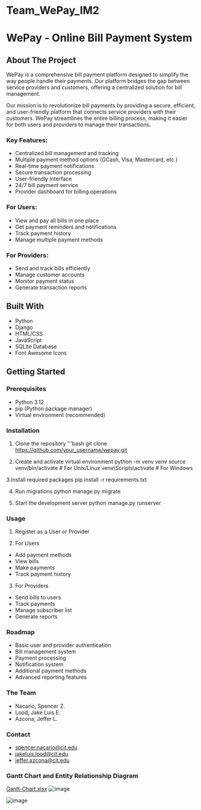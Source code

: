 # Team_WePay_IM2

# WePay - Online Bill Payment System

## About The Project
WePay is a comprehensive bill payment platform designed to simplify the way people handle their payments. Our platform bridges the gap between service providers and customers, offering a centralized solution for bill management.

Our mission is to revolutionize bill payments by providing a secure, efficient, and user-friendly platform that connects service providers with their customers. WePay streamlines the entire billing process, making it easier for both users and providers to manage their transactions.

### Key Features:
  * Centralized bill management and tracking
  * Multiple payment method options (GCash, Visa, Mastercard, etc.)
  * Real-time payment notifications
  * Secure transaction processing
  * User-friendly interface
  * 24/7 bill payment service
  * Provider dashboard for billing operations

### For Users:
  * View and pay all bills in one place
  * Get payment reminders and notifications
  * Track payment history
  * Manage multiple payment methods

### For Providers:
  * Send and track bills efficiently
  * Manage customer accounts
  * Monitor payment status
  * Generate transaction reports

## Built With
  * Python
  * Django
  * HTML/CSS
  * JavaScript
  * SQLite Database
  * Font Awesome Icons
    
## Getting Started

### Prerequisites
  * Python 3.12
  * pip (Python package manager)
  * Virtual environment (recommended)

### Installation
1. Clone the repository
  '''bash
  git clone https://github.com/your_username/wepay.git

2. Create and activate virtual environment
   python -m venv venv
  source venv/bin/activate  # For Unix/Linux
  venv\Scripts\activate     # For Windows

3.Install required packages
  pip install -r requirements.txt
  
4. Run migrations
   python manage.py migrate

5. Start the development server
  python manage.py runserver

### Usage

1. Register as a User or Provider

2. For Users
   
  *	Add payment methods 
  *	View bills 
  *	Make payments 
  *	Track payment history

3. For Providers
   
  *	Send bills to users 
  *	Track payments 
  *	Manage subscriber list 
  *	Generate reports

### Roadmap
  *	Basic user and provider authentication 
  *	Bill management system 
  *	Payment processing 
  *	Notification system
  *	Additional payment methods 
  *	Advanced reporting features
  

### The Team
  *	Nacario, Spencer Z.
  * Lood, Jake Luis E.
  * Azcona, Jeffer L.


### Contact
  *	spencer.nacario@cit.edu
  *	jakeluis.lood@cit.edu
  *	jeffer.azcona@cit.edu


### Gantt Chart and Entity Relationship Diagram
  
[Gantt-Chart.xlsx](https://github.com/user-attachments/files/17983953/Gantt-Chart.xlsx)
![image](https://github.com/user-attachments/assets/3b41aa5e-e378-44a9-be90-9189cc105792)





![image](https://github.com/user-attachments/assets/0dc344d9-9ec3-49c4-b159-46f2e341000d)


